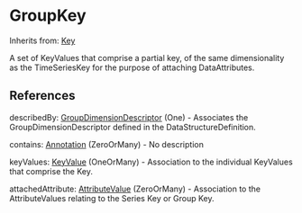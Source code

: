 
# GroupKey

Inherits from: [Key](Key.md)



A set of KeyValues that comprise a partial key, of the same dimensionality as the TimeSeriesKey for the purpose of attaching DataAttributes.



## References

describedBy: [GroupDimensionDescriptor](GroupDimensionDescriptor.md) (One) - Associates the GroupDimensionDescriptor defined in the DataStructureDefinition.

contains: [Annotation](../Base/Annotation.md) (ZeroOrMany) - No description

keyValues: [KeyValue](KeyValue.md) (OneOrMany) - Association to the individual KeyValues that comprise the Key.

attachedAttribute: [AttributeValue](AttributeValue.md) (ZeroOrMany) - Association to the AttributeValues relating to the Series Key or Group Key.




